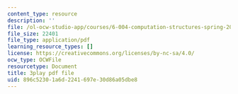 ```yaml
---
content_type: resource
description: ''
file: /ol-ocw-studio-app/courses/6-004-computation-structures-spring-2017/896c52301a6d2241697e30d86a05dbe8_ffgPLOLPCYU.pdf
file_size: 22401
file_type: application/pdf
learning_resource_types: []
license: https://creativecommons.org/licenses/by-nc-sa/4.0/
ocw_type: OCWFile
resourcetype: Document
title: 3play pdf file
uid: 896c5230-1a6d-2241-697e-30d86a05dbe8
---
```

